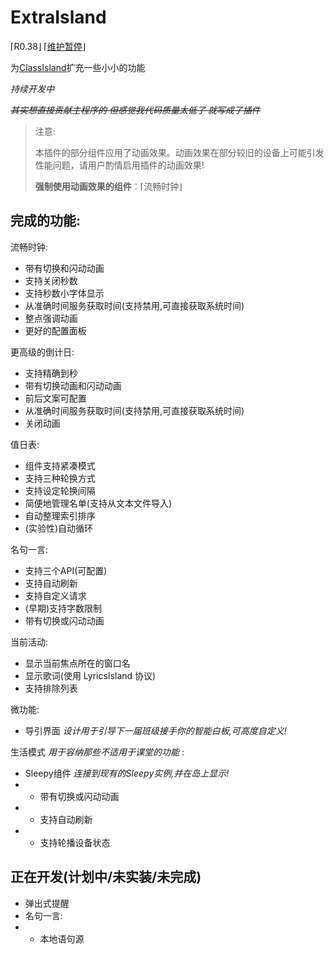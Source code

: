 # ExtraIsland
⌈R0.38⌋ ⌈[维护暂停](https://lipoly.ink/2024/announcement/)⌋

为[ClassIsland](https://classisland.tech/)扩充一些小小的功能

*持续开发中*

*~~其实想直接贡献主程序的 但感觉我代码质量太低了 就写成了插件~~*

> 注意:
>
> 本插件的部分组件应用了动画效果。动画效果在部分较旧的设备上可能引发性能问题，请用户酌情启用插件的动画效果!
>
> __强制使用动画效果的组件__：⌈流畅时钟⌋
>

## 完成的功能:
流畅时钟:
- 带有切换和闪动动画
- 支持关闭秒数
- 支持秒数小字体显示
- 从准确时间服务获取时间(支持禁用,可直接获取系统时间)
- 整点强调动画
- 更好的配置面板
  
更高级的倒计日:
- 支持精确到秒
- 带有切换动画和闪动动画
- 前后文案可配置
- 从准确时间服务获取时间(支持禁用,可直接获取系统时间)
- 关闭动画

值日表:
- 组件支持紧凑模式
- 支持三种轮换方式
- 支持设定轮换间隔
- 简便地管理名单(支持从文本文件导入)
- 自动整理索引排序
- (实验性)自动循环

名句一言:
- 支持三个API(可配置)
- 支持自动刷新
- 支持自定义请求
- (早期)支持字数限制
- 带有切换或闪动动画

当前活动:
- 显示当前焦点所在的窗口名
- 显示歌词(使用 LyricsIsland 协议)
- 支持排除列表

微功能:
- 导引界面 *设计用于引导下一届班级接手你的智能白板,可高度自定义!*

生活模式 *用于容纳那些不适用于课堂的功能* :
- Sleepy组件 *连接到现有的Sleepy实例,并在岛上显示!*
- - 带有切换或闪动动画
- - 支持自动刷新
- - 支持轮播设备状态

## 正在开发(计划中/未实装/未完成)
- 弹出式提醒
- 名句一言:
- - 本地语句源